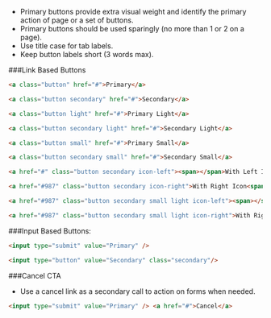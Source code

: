  - Primary buttons provide extra visual weight and identify the primary action of page or a set of buttons.
 - Primary buttons should be used sparingly (no more than 1 or 2 on a page).
 - Use title case for tab labels.
 - Keep button labels short (3 words max).

###Link Based Buttons
```html
<a class="button" href="#">Primary</a>

<a class="button secondary" href="#">Secondary</a>

<a class="button light" href="#">Primary Light</a>

<a class="button secondary light" href="#">Secondary Light</a>

<a class="button small" href="#">Primary Small</a>

<a class="button secondary small" href="#">Secondary Small</a>

<a href="#" class="button secondary icon-left"><span></span>With Left Icon</a>

<a href="#987" class="button secondary icon-right">With Right Icon<span></span></a>

<a href="#987" class="button secondary small light icon-left"><span></span>With Left Icon</a>

<a href="#987" class="button secondary small light icon-right">With Right Icon<span></span></a>
```

###Input Based Buttons:
```html
<input type="submit" value="Primary" />

<input type="button" value="Secondary" class="secondary"/>
```

###Cancel CTA
 - Use a cancel link as a secondary call to action on forms when needed.

```html
<input type="submit" value="Primary" /> <a href="#">Cancel</a>
```